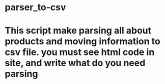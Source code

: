 # parser_to-csv
# This script make parsing all about products and moving information to csv file. you must see html code in site, and write what do you need parsing
